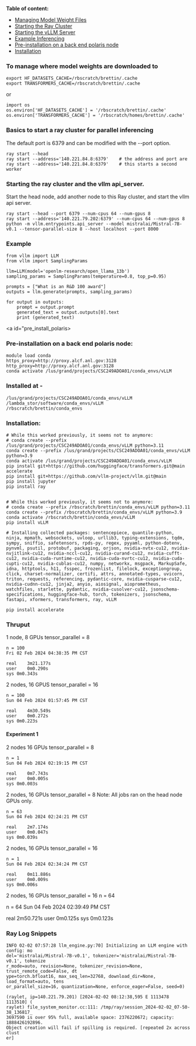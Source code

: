 **Table of content:**
- [Managing Model Weight Files](#model_weights)
- [Starting the Ray Cluster](#ray_start)
- [Starting the vLLM Server](#vllm_server_start)
- [Example Inferencing](#example)
- [Pre-installation on a back end polaris node](#pre_install_polaris)
- [Installation](#installation)


<a id="model_weights"></a>
### To manage where model weights are downloaded to
	export HF_DATASETS_CACHE=/rbscratch/brettin/.cache
	export TRANSFORMERS_CACHE=/rbscratch/brettin/.cache

 or

 	import os
  	os.environ['HF_DATASETS_CACHE'] = '/rbscratch/brettin/.cache'
   	os.environ['TRANSFORMERS_CACHE'] = '/rbscratch/homes/brettin/.cache'


<a id="ray_start"></a>
### Basics to start a ray cluster for parallel inferencing
The default port is 6379 and can be modified with the --port option.

	ray start --head
	ray start --address='140.221.84.8:6379'    # the address and port are
 	ray start --address='140.221.84.8:6379'    # this starts a second worker


<a id="vllm_server_start"></a>
### Starting the ray cluster and the vllm api_server.

Start the head node, add another node to this Ray cluster, and start the vllm api server.

	ray start --head --port 6379 --num-cpus 64 --num-gpus 8
	ray start --address='140.221.79.202:6379' --num-cpus 64 --num-gpus 8
 	python -m vllm.entrypoints.api_server --model mistralai/Mistral-7B-v0.1 --tensor-parallel-size 8 --host localhost --port 8000


<a id="example"></a>
### Example

	from vllm import LLM
	from vllm import SamplingParams
	
	llm=LLM(model='openlm-research/open_llama_13b')
	sampling_params = SamplingParams(temperature=0.8, top_p=0.95)
	
	prompts = ["What is an R&D 100 award"]
	outputs = llm.generate(prompts, sampling_params)
	
	for output in outputs:
		prompt = output.prompt
		generated_text = output.outputs[0].text
		print (generated_text)


<a id="pre_install_polaris></a>
### Pre-installation on a back end polaris node:
	module load conda
	https_proxy=http://proxy.alcf.anl.gov:3128
	http_proxy=http://proxy.alcf.anl.gov:3128
	conda activate /lus/grand/projects/CSC249ADOA01/conda_envs/vLLM


### Installed at -
	/lus/grand/projects/CSC249ADOA01/conda_envs/vLLM
 	/lambda_stor/software/conda_envs/vLLM
  	/rbscratch/brettin/conda_envs


<a href="installation"></a>
### Installation:

	# While this worked previously, it seems not to anymore:
 	# conda create --prefix /lus/grand/projects/CSC249ADOA01/conda_envs/vLLM python=3.11
	conda create --prefix /lus/grand/projects/CSC249ADOA01/conda_envs/vLLM python=3.9
	conda activate /lus/grand/projects/CSC249ADOA01/conda_envs/vLLM
	pip install git+https://github.com/huggingface/transformers.git@main accelerate
	pip install git+https://github.com/vllm-project/vllm.git@main
	pip install jupyter
	pip install ray


	# While this worked previously, it seems not to anymore:
 	# conda create --prefix /rbscratch/brettin/conda_envs/vLLM python=3.11
	conda create --prefix /rbscratch/brettin/conda_envs/vLLM python=3.9
 	conda activate /rbscratch/brettin/conda_envs/vLLM
  	pip install vLLM

	# Installing collected packages: sentencepiece, quantile-python, ninja, mpmath, websockets, uvloop, urllib3, typing-extensions, tqdm, sympy, sniffio, safetensors, rpds-py, regex, pyyaml, python-dotenv, pynvml, psutil, protobuf, packaging, orjson, nvidia-nvtx-cu12, nvidia-nvjitlink-cu12, nvidia-nccl-cu12, nvidia-curand-cu12, nvidia-cufft-cu12, nvidia-cuda-runtime-cu12, nvidia-cuda-nvrtc-cu12, nvidia-cuda-cupti-cu12, nvidia-cublas-cu12, numpy, networkx, msgpack, MarkupSafe, idna, httptools, h11, fsspec, frozenlist, filelock, exceptiongroup, click, charset-normalizer, certifi, attrs, annotated-types, uvicorn, triton, requests, referencing, pydantic-core, nvidia-cusparse-cu12, nvidia-cudnn-cu12, jinja2, anyio, aiosignal, aioprometheus, watchfiles, starlette, pydantic, nvidia-cusolver-cu12, jsonschema-specifications, huggingface-hub, torch, tokenizers, jsonschema, fastapi, xformers, transformers, ray, vLLM

	pip install accelerate




### Thruput

1 node, 8 GPUs
tensor_parallel = 8

	n = 100
	Fri 02 Feb 2024 04:38:35 PM CST
	
	real	3m21.177s	
	user	0m0.290s
	sys	0m0.343s

 2 nodes, 16 GPUS
 tensor_parallel = 16

	n = 100
	Sun 04 Feb 2024 01:57:45 PM CST
	
	real	4m30.549s
	user	0m0.272s
	sys	0m0.223s

#### Experiment 1

 
 2 nodes 16 GPUs
 tensor_parallel = 8

 	n = 1
  	Sun 04 Feb 2024 02:19:15 PM CST

	real	0m7.743s
	user	0m0.005s
	sys	0m0.003s

 2 nodes, 16 GPUs
 tensor_parallel = 8
 Note: All jobs ran on the head node GPUs only.

	n = 63
	Sun 04 Feb 2024 02:24:21 PM CST
	
	real	2m7.174s
	user	0m0.047s
	sys	0m0.039s

2 nodes, 16 GPUs
tensor_parallel = 16

	n = 1
	Sun 04 Feb 2024 02:34:24 PM CST
	
	real	0m11.886s
	user	0m0.009s
	sys	0m0.006s

2 nodes, 16 GPUs
tensor_parallel = 16
n = 64

n = 64
Sun 04 Feb 2024 02:39:49 PM CST

real	2m50.721s
user	0m0.125s
sys	0m0.123s




### Ray Log Snippets

	INFO 02-02 07:57:28 llm_engine.py:70] Initializing an LLM engine with config: mo
	del='mistralai/Mistral-7B-v0.1', tokenizer='mistralai/Mistral-7B-v0.1', tokenize
	r_mode=auto, revision=None, tokenizer_revision=None, trust_remote_code=False, dt
	ype=torch.bfloat16, max_seq_len=32768, download_dir=None, load_format=auto, tens
	or_parallel_size=16, quantization=None, enforce_eager=False, seed=0)

	(raylet, ip=140.221.79.201) [2024-02-02 08:12:38,595 E 1113478 1113510] (
	raylet) file_system_monitor.cc:111: /tmp/ray/session_2024-02-02_07-50-38_136817_
	3697590 is over 95% full, available space: 2376220672; capacity: 1888426192896. 
	Object creation will fail if spilling is required. [repeated 2x across clust
	er]


 


